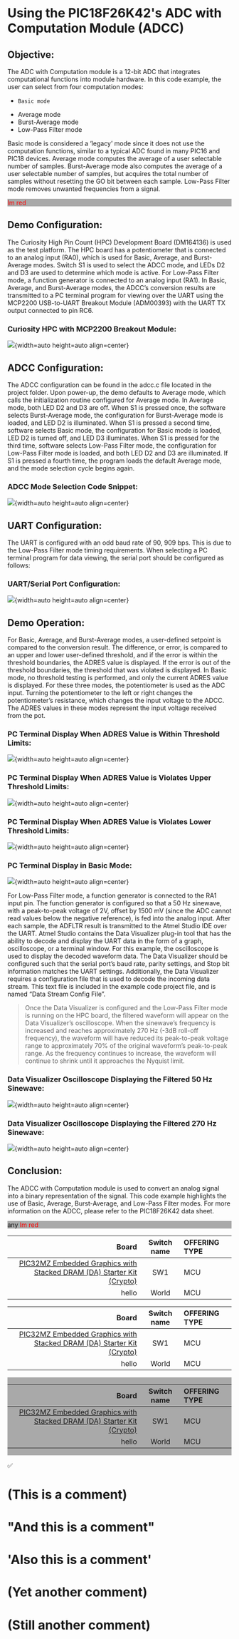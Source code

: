 # Using the PIC18F26K42's ADC with Computation Module (ADCC)

## Objective:

The ADC with Computation module is a 12-bit ADC that integrates computational functions into module hardware. In this code example, the user can select from four computation modes:

-     Basic mode
- Average mode
- Burst-Average mode
- Low-Pass Filter mode

Basic mode is considered a ‘legacy’ mode since it does not use the computation functions, similar to a typical ADC found in many PIC16 and PIC18 devices. Average mode computes the average of a user selectable number of samples. Burst-Average mode also computes the average of a user selectable number of samples, but acquires the total number of samples without resetting the GO bit between each sample. Low-Pass Filter mode removes unwanted frequencies from a signal.

<div>
  <style>
    div {
      background-color: darkgray;
    }
    span {
      color: #f00;
    }
  </style>
  <span>Im red</span>
</div>

## Demo Configuration:

The Curiosity High Pin Count (HPC) Development Board (DM164136) is used as the test platform. The HPC board has a potentiometer that is connected to an analog input (RA0), which is used for Basic, Average, and Burst-Average modes. Switch S1 is used to select the ADCC mode, and LEDs D2 and D3 are used to determine which mode is active. For Low-Pass Filter mode, a function generator is connected to an analog input (RA1). In Basic, Average, and Burst-Average modes, the ADCC’s conversion results are transmitted to a PC terminal program for viewing over the UART using the MCP2200 USB-to-UART Breakout Module (ADM00393) with the UART TX output connected to pin RC6.

### Curiosity HPC with MCP2200 Breakout Module:

![](https://static.transim.com/img/52018/5a411f3921b1452eaf5a9c97f9928980-7l7d1.jpg){width=auto height=auto align=center}

## ADCC Configuration:

The ADCC configuration can be found in the adcc.c file located in the project folder. Upon power-up, the demo defaults to Average mode, which calls the initialization routine configured for Average mode. In Average mode, both LED D2 and D3 are off. When S1 is pressed once, the software selects Burst-Average mode, the configuration for Burst-Average mode is loaded, and LED D2 is illuminated. When S1 is pressed a second time, software selects Basic mode, the configuration for Basic mode is loaded, LED D2 is turned off, and LED D3 illuminates. When S1 is pressed for the third time, software selects Low-Pass Filter mode, the configuration for Low-Pass Filter mode is loaded, and both LED D2 and D3 are illuminated. If S1 is pressed a fourth time, the program loads the default Average mode, and the mode selection cycle begins again.

### ADCC Mode Selection Code Snippet:

![](https://static.transim.com/img/52018/1ad3fefd3018456ba6e1e057b32057dd-4zxns.jpg){width=auto height=auto align=center}

## UART Configuration:

The UART is configured with an odd baud rate of 90, 909 bps. This is due to the Low-Pass Filter mode timing requirements. When selecting a PC terminal program for data viewing, the serial port should be configured as follows:

### UART/Serial Port Configuration:

![](https://static.transim.com/img/52018/6cfb57bebcf64c8bbe34b2c4203b3a49-t16t0.png){width=auto height=auto align=center}

## Demo Operation:

For Basic, Average, and Burst-Average modes, a user-defined setpoint is compared to the conversion result. The difference, or error, is compared to an upper and lower user-defined threshold, and if the error is within the threshold boundaries, the ADRES value is displayed. If the error is out of the threshold boundaries, the threshold that was violated is displayed. In Basic mode, no threshold testing is performed, and only the current ADRES value is displayed. For these three modes, the potentiometer is used as the ADC input. Turning the potentiometer to the left or right changes the potentiometer’s resistance, which changes the input voltage to the ADCC. The ADRES values in these modes represent the input voltage received from the pot.

### PC Terminal Display When ADRES Value is Within Threshold Limits:

![](https://static.transim.com/img/52018/565d032519314e4fad56813e63eae568-9n74z.png){width=auto height=auto align=center}

### PC Terminal Display When ADRES Value is Violates Upper Threshold Limits:

![](https://static.transim.com/img/52018/66e23d8755f84f62b21b1ece0c9f9534-ds7nm.png){width=auto height=auto align=center}

### PC Terminal Display When ADRES Value is Violates Lower Threshold Limits:

![](https://static.transim.com/img/52018/c5cfd273f72147aeb1d98f0a7b8484f7-ndtcp.png){width=auto height=auto align=center}

### PC Terminal Display in Basic Mode:

![](https://static.transim.com/img/52018/bddc386599de407eaaf1cf5079617ce2-0yb77.png){width=auto height=auto align=center}

For Low-Pass Filter mode, a function generator is connected to the RA1 input pin. The function generator is configured so that a 50 Hz sinewave, with a peak-to-peak voltage of 2V, offset by 1500 mV (since the ADC cannot read values below the negative reference), is fed into the analog input. After each sample, the ADFLTR result is transmitted to the Atmel Studio IDE over the UART. Atmel Studio contains the Data Visualizer plug-in tool that has the ability to decode and display the UART data in the form of a graph, oscilloscope, or a terminal window. For this example, the oscilloscope is used to display the decoded waveform data.
The Data Visualizer should be configured such that the serial port’s baud rate, parity settings, and Stop bit information matches the UART settings. Additionally, the Data Visualizer requires a configuration file that is used to decode the incoming data stream. This text file is included in the example code project file, and is named “Data Stream Config File”.
>Once the Data Visualizer is configured and the Low-Pass Filter mode is running on the HPC board, the filtered waveform will appear on the Data Visualizer’s oscilloscope. When the sinewave’s frequency is increased and reaches approximately 270 Hz (-3dB roll-off frequency), the waveform will have reduced its peak-to-peak voltage range to approximately 70% of the original waveform’s peak-to-peak range. As the frequency continues to increase, the waveform will continue to shrink until it approaches the Nyquist limit.

### Data Visualizer Oscilloscope Displaying the Filtered 50 Hz Sinewave:

![](https://static.transim.com/img/52018/4eef31112f6b4c9da9a16dabd84b607d-n98xs.png){width=auto height=auto align=center}

### Data Visualizer Oscilloscope Displaying the Filtered 270 Hz Sinewave:

![](https://static.transim.com/img/52018/564c89e5d0c94920b83763089ce57e62-22xwk.png){width=auto height=auto align=center}

## Conclusion:

The ADCC with Computation module is used to convert an analog signal into a binary representation of the signal. This code example highlights the use of Basic, Average, Burst-Average, and Low-Pass Filter modes. For more information on the ADCC, please refer to the PIC18F26K42 data sheet.

<div>
      <html>
        <head>
          <style>
            div {
              background-color: darkgray;
            }
            span {
              color: #f00;
            }
          </style>
        </head>
        <body>
          any
        </body>
      </html>
      <span>Im red</span>
    </div>

<center>

| Board | Switch name |  OFFERING TYPE | 
| -----: | :-----------: |  :--- |
[PIC32MZ Embedded Graphics with Stacked DRAM (DA) Starter Kit (Crypto)](https://www.microchip.com/DevelopmentTools/ProductDetails/DM320010-C) | SW1 | MCU |
| hello | World |  MCU |

</center>

| Board | Switch name |  OFFERING TYPE | 
| -----: | :-----------: |  :--- |
[PIC32MZ Embedded Graphics with Stacked DRAM (DA) Starter Kit (Crypto)](https://www.microchip.com/DevelopmentTools/ProductDetails/DM320010-C) | SW1 | MCU |
| hello | World |  MCU |

<div style="display: flex; justify-content: right;">

| Board | Switch name |  OFFERING TYPE | 
| -----: | :-----------: |  :--- |
[PIC32MZ Embedded Graphics with Stacked DRAM (DA) Starter Kit (Crypto)](https://www.microchip.com/DevelopmentTools/ProductDetails/DM320010-C) | SW1 | MCU |
| hello | World |  MCU |
</div>

[//]: <> (This is also a comment.)

[//]: # (This may be the most platform independent comment)

 <!-- A comment line to see how this text is getting handled>
 </!-->
 ✅

# (This is a comment)

# "And this is a comment"

# 'Also this is a comment'

# (Yet another comment)

# (Still another comment)
